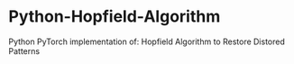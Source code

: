 # Python-Hopfield-Algorithm

Python PyTorch implementation of:
Hopfield Algorithm to Restore Distored Patterns
